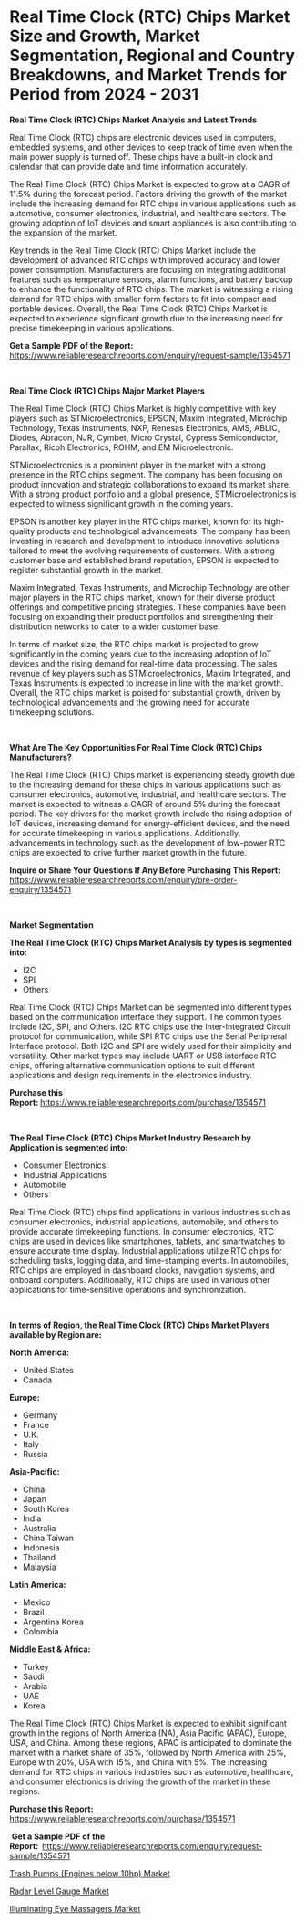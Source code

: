 <p><h1>Real Time Clock (RTC) Chips Market Size and Growth, Market Segmentation, Regional and Country Breakdowns, and Market Trends for Period from 2024 -  2031</h1></p><p><strong>Real Time Clock (RTC) Chips Market Analysis and Latest Trends</strong></p>
<p><p>Real Time Clock (RTC) chips are electronic devices used in computers, embedded systems, and other devices to keep track of time even when the main power supply is turned off. These chips have a built-in clock and calendar that can provide date and time information accurately.</p><p>The Real Time Clock (RTC) Chips Market is expected to grow at a CAGR of 11.5% during the forecast period. Factors driving the growth of the market include the increasing demand for RTC chips in various applications such as automotive, consumer electronics, industrial, and healthcare sectors. The growing adoption of IoT devices and smart appliances is also contributing to the expansion of the market.</p><p>Key trends in the Real Time Clock (RTC) Chips Market include the development of advanced RTC chips with improved accuracy and lower power consumption. Manufacturers are focusing on integrating additional features such as temperature sensors, alarm functions, and battery backup to enhance the functionality of RTC chips. The market is witnessing a rising demand for RTC chips with smaller form factors to fit into compact and portable devices. Overall, the Real Time Clock (RTC) Chips Market is expected to experience significant growth due to the increasing need for precise timekeeping in various applications.</p></p>
<p><strong>Get a Sample PDF of the Report:&nbsp;</strong> <a href="https://www.reliableresearchreports.com/enquiry/request-sample/1354571">https://www.reliableresearchreports.com/enquiry/request-sample/1354571</a></p>
<p>&nbsp;</p>
<p><strong>Real Time Clock (RTC) Chips Major Market Players</strong></p>
<p><p>The Real Time Clock (RTC) Chips Market is highly competitive with key players such as STMicroelectronics, EPSON, Maxim Integrated, Microchip Technology, Texas Instruments, NXP, Renesas Electronics, AMS, ABLIC, Diodes, Abracon, NJR, Cymbet, Micro Crystal, Cypress Semiconductor, Parallax, Ricoh Electronics, ROHM, and EM Microelectronic.</p><p>STMicroelectronics is a prominent player in the market with a strong presence in the RTC chips segment. The company has been focusing on product innovation and strategic collaborations to expand its market share. With a strong product portfolio and a global presence, STMicroelectronics is expected to witness significant growth in the coming years.</p><p>EPSON is another key player in the RTC chips market, known for its high-quality products and technological advancements. The company has been investing in research and development to introduce innovative solutions tailored to meet the evolving requirements of customers. With a strong customer base and established brand reputation, EPSON is expected to register substantial growth in the market.</p><p>Maxim Integrated, Texas Instruments, and Microchip Technology are other major players in the RTC chips market, known for their diverse product offerings and competitive pricing strategies. These companies have been focusing on expanding their product portfolios and strengthening their distribution networks to cater to a wider customer base.</p><p>In terms of market size, the RTC chips market is projected to grow significantly in the coming years due to the increasing adoption of IoT devices and the rising demand for real-time data processing. The sales revenue of key players such as STMicroelectronics, Maxim Integrated, and Texas Instruments is expected to increase in line with the market growth. Overall, the RTC chips market is poised for substantial growth, driven by technological advancements and the growing need for accurate timekeeping solutions.</p></p>
<p>&nbsp;</p>
<p><strong>What Are The Key Opportunities For Real Time Clock (RTC) Chips Manufacturers?</strong></p>
<p><p>The Real Time Clock (RTC) Chips market is experiencing steady growth due to the increasing demand for these chips in various applications such as consumer electronics, automotive, industrial, and healthcare sectors. The market is expected to witness a CAGR of around 5% during the forecast period. The key drivers for the market growth include the rising adoption of IoT devices, increasing demand for energy-efficient devices, and the need for accurate timekeeping in various applications. Additionally, advancements in technology such as the development of low-power RTC chips are expected to drive further market growth in the future.</p></p>
<p><strong>Inquire or Share Your Questions If Any Before Purchasing This Report:</strong> <a href="https://www.reliableresearchreports.com/enquiry/pre-order-enquiry/1354571">https://www.reliableresearchreports.com/enquiry/pre-order-enquiry/1354571</a></p>
<p>&nbsp;</p>
<p><strong>Market Segmentation</strong></p>
<p><strong>The Real Time Clock (RTC) Chips Market Analysis by types is segmented into:</strong></p>
<p><ul><li>I2C</li><li>SPI</li><li>Others</li></ul></p>
<p><p>Real Time Clock (RTC) Chips Market can be segmented into different types based on the communication interface they support. The common types include I2C, SPI, and Others. I2C RTC chips use the Inter-Integrated Circuit protocol for communication, while SPI RTC chips use the Serial Peripheral Interface protocol. Both I2C and SPI are widely used for their simplicity and versatility. Other market types may include UART or USB interface RTC chips, offering alternative communication options to suit different applications and design requirements in the electronics industry.</p></p>
<p><strong>Purchase this Report:&nbsp;</strong><a href="https://www.reliableresearchreports.com/purchase/1354571">https://www.reliableresearchreports.com/purchase/1354571</a></p>
<p>&nbsp;</p>
<p><strong>The Real Time Clock (RTC) Chips Market Industry Research by Application is segmented into:</strong></p>
<p><ul><li>Consumer Electronics</li><li>Industrial Applications</li><li>Automobile</li><li>Others</li></ul></p>
<p><p>Real Time Clock (RTC) chips find applications in various industries such as consumer electronics, industrial applications, automobile, and others to provide accurate timekeeping functions. In consumer electronics, RTC chips are used in devices like smartphones, tablets, and smartwatches to ensure accurate time display. Industrial applications utilize RTC chips for scheduling tasks, logging data, and time-stamping events. In automobiles, RTC chips are employed in dashboard clocks, navigation systems, and onboard computers. Additionally, RTC chips are used in various other applications for time-sensitive operations and synchronization.</p></p>
<p>&nbsp;</p>
<p><strong>In terms of Region, the Real Time Clock (RTC) Chips Market Players available by Region are:</strong></p>
<p>
    <p> <strong> North America: </strong>
        <ul>
            <li>United States</li>
            <li>Canada</li>
        </ul>
        </p> 
    <p> <strong> Europe: </strong>
        <ul>
            <li>Germany</li>
            <li>France</li>
            <li>U.K.</li>
            <li>Italy</li>
            <li>Russia</li>
        </ul>
        </p> 
    <p> <strong> Asia-Pacific: </strong>
        <ul>
            <li>China</li>
            <li>Japan</li>
            <li>South Korea</li>
            <li>India</li>
            <li>Australia</li>
            <li>China Taiwan</li>
            <li>Indonesia</li>
            <li>Thailand</li>
            <li>Malaysia</li>
        </ul>
        </p> 
    <p> <strong> Latin America: </strong>
        <ul>
            <li>Mexico</li>
            <li>Brazil</li>
            <li>Argentina Korea</li>
            <li>Colombia</li>
        </ul>
        </p> 
    <p> <strong> Middle East & Africa: </strong>
        <ul>
            <li>Turkey</li>
            <li>Saudi</li>
            <li>Arabia</li>
            <li>UAE</li>
            <li>Korea</li>
        </ul>
    </p>
    </p>
<p><p>The Real Time Clock (RTC) Chips Market is expected to exhibit significant growth in the regions of North America (NA), Asia Pacific (APAC), Europe, USA, and China. Among these regions, APAC is anticipated to dominate the market with a market share of 35%, followed by North America with 25%, Europe with 20%, USA with 15%, and China with 5%. The increasing demand for RTC chips in various industries such as automotive, healthcare, and consumer electronics is driving the growth of the market in these regions.</p></p>
<p><strong>Purchase this Report: </strong><a href="https://www.reliableresearchreports.com/purchase/1354571">https://www.reliableresearchreports.com/purchase/1354571</a></p>
<p>&nbsp;<strong>Get a Sample PDF of the Report:&nbsp;&nbsp;</strong><a href="https://www.reliableresearchreports.com/enquiry/request-sample/1354571">https://www.reliableresearchreports.com/enquiry/request-sample/1354571</a></p>
<p><strong></strong></p>
<p><p><a href="https://www.linkedin.com/pulse/trash-pumps-engines-below-10hp-market-research-report-l3ore?trackingId=h9eZ1WiHF8r8QRAiB9xzeg%3D%3D">Trash Pumps (Engines below 10hp) Market</a></p><p><a href="https://www.linkedin.com/pulse/radar-level-gauge-market-offer-valuable-insights-size-share-fakie?trackingId=S2YbagWwmAi5JyhFBSsafg%3D%3D">Radar Level Gauge Market</a></p><p><a href="https://www.linkedin.com/pulse/illuminating-eye-massagers-market-provides-detailed-kkhfe?trackingId=YW0bUTyxDdM2Lxt8LGNDjg%3D%3D">Illuminating Eye Massagers Market</a></p></p>